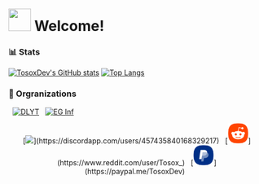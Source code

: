 # <img src="https://github.com/TosoxDev/TosoxDev/blob/master/stalker.gif" width="44" height="44" /> Welcome!

### 

### 📊 Stats

[![TosoxDev's GitHub stats](https://github-readme-stats.vercel.app/api?username=TosoxDev&show_icons=true&theme=dark&bg_color=ffffff00&hide_border=true)](https://github.com/anuraghazra/github-readme-stats)
[![Top Langs](https://github-readme-stats.vercel.app/api/top-langs/?username=TosoxDev&theme=dark&bg_color=ffffff00&hide_border=true)](https://github.com/anuraghazra/github-readme-stats)

### 🏢 Orgranizations

&nbsp;
[<img title="DLYT" src="https://images.weserv.nl/?url=avatars.githubusercontent.com/u/82230888?v=4&fit=cover" width="50"/>](https://github.com/DLYT-Dev) &nbsp;
[<img title="EG Inf" src="https://images.weserv.nl/?url=avatars.githubusercontent.com/u/103047088?v=4&fit=cover" width="50"/>](https://github.com/eg-kehl-inf)

<div align="center">
[<img src="readme-res/telegram.png" height="40" />](https://discordapp.com/users/457435840168329217) &nbsp;
[<img src="readme-res/reddit.png" height="40" />](https://www.reddit.com/user/Tosox_) &nbsp;
[<img src="readme-res/paypal.png" height="40" />](https://paypal.me/TosoxDev) &nbsp;
</div>
